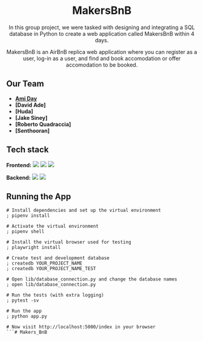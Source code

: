 <h1 align="center">MakersBnB</h1>

<p align="center">
In this group project, we were tasked with designing and integrating a SQL database in Python to create a web application called MakersBnB within 4 days.</p>

<p align="center">MakersBnB is an AirBnB replica web application where you can register as a user, log-in as a user, and find and book accomodation or offer accomodation to be booked.</p>

## Our Team

* **[Ami Day](https://github.com/ami-day)**
* **[David Ade]**
* **[Huda]**
* **[Jake Siney]**
* **[Roberto Quadraccia]**
* **[Senthooran]**

## Tech stack

**Frontend:**
<img src="https://img.shields.io/badge/flask-%23000.svg?style=for-the-badge&logo=flask&logoColor=white"> <img src="https://img.shields.io/badge/html5-%23E34F26.svg?style=for-the-badge&logo=html5&logoColor=white"> <img src="https://img.shields.io/badge/css3-%231572B6.svg?style=for-the-badge&logo=css3&logoColor=white">

**Backend:**
<img src="https://img.shields.io/badge/python-3670A0?style=for-the-badge&logo=python&logoColor=ffdd54">
<img src="https://img.shields.io/badge/postgres-%23316192.svg?style=for-the-badge&logo=postgresql&logoColor=white">

## Running the App

```shell
# Install dependencies and set up the virtual environment
; pipenv install

# Activate the virtual environment
; pipenv shell

# Install the virtual browser used for testing
; playwright install

# Create test and development database
; createdb YOUR_PROJECT_NAME
; createdb YOUR_PROJECT_NAME_TEST

# Open lib/database_connection.py and change the database names
; open lib/database_connection.py

# Run the tests (with extra logging)
; pytest -sv

# Run the app
; python app.py

# Now visit http://localhost:5000/index in your browser
```# Makers_BnB
